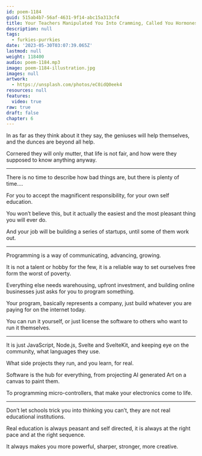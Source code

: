 ```yaml
---
id: poem-1184
guid: 515ab4b7-56af-4631-9f14-abc15a313cf4
title: Your Teachers Manipulated You Into Cramming, Called You Hormones, And Still Think It's Funny
description: null
tags:
  - furkies-purrkies
date: '2023-05-30T03:07:39.065Z'
lastmod: null
weight: 118400
audio: poem-1184.mp3
image: poem-1184-illustration.jpg
images: null
artwork:
  - https://unsplash.com/photos/eC0idQ0eek4
resources: null
features:
  video: true
raw: true
draft: false
chapter: 6
---
```


In as far as they think about it they say,
the geniuses will help themselves, and the dunces are beyond all help.

Cornered they will only mutter, that life is not fair,
and how were they supposed to know anything anyway.

---

There is no time to describe how bad things are,
but there is plenty of time….

For you to accept the magnificent responsibility,
for your own self education.

You won’t believe this,
but it actually the easiest and the most pleasant thing you will ever do.

And your job will be building a series of startups,
until some of them work out.

---

Programming is a way of communicating,
advancing, growing.

It is not a talent or hobby for the few,
it is a reliable way to set ourselves free form the worst of poverty.

Everything else needs warehousing, upfront investment,
and building online businesses just asks for you to program something.

Your program, basically represents a company,
just build whatever you are paying for on the internet today.

You can run it yourself,
or just license the software to others who want to run it themselves.

---

It is just JavaScript, Node.js, Svelte and SvelteKit,
and keeping eye on the community, what languages they use.

What side projects they run,
and you learn, for real.

Software is the hub for everything,
from projecting AI generated Art on a canvas to paint them.

To programming micro-controllers,
that make your electronics come to life.

---

Don’t let schools trick you into thinking you can’t,
they are not real educational institutions.

Real education is always peasant and self directed,
it is always at the right pace and at the right sequence.

It always makes you more powerful,
sharper, stronger, more creative.
